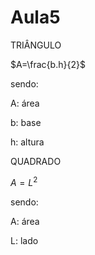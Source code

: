 # Aula5 

TRIÂNGULO 

$A=\frac{b.h}{2}$

sendo:

A: área 

b: base 

h: altura

QUADRADO 

$A=L^{2}$

sendo:

A: área 

L: lado
